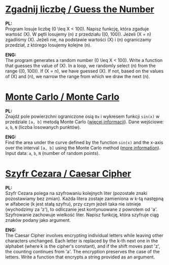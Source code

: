 # [Zgadnij liczbę / Guess the Number](./Zgadnij_liczbe.c)

**PL:**  
Program losuje liczbę \(0 \leq X < 100\). Napisz funkcję, która zgaduje wartość \(X\). W pętli losujemy \(n\) z przedziału \([0, 100)\). Jeżeli \(X = n\) zgadliśmy \(X\). Jeżeli nie, na podstawie wartości \(X\) i \(n\) ograniczamy przedział, z którego losujemy kolejne \(n\).

**ENG:**  
The program generates a random number \(0 \leq X < 100\). Write a function that guesses the value of \(X\). In a loop, we randomly select \(n\) from the range \([0, 100)\). If \(X = n\), we have guessed \(X\). If not, based on the values of \(X\) and \(n\), we narrow the range from which we draw the next \(n\).

# [Monte Carlo / Monte Carlo](./Monte_Carlo.c)

**PL:**  
Znajdź pole powierzchni ograniczone osią `0x` i wykresem funkcji `sin(x)` w przedziale `[a, b]` metodą Monte Carlo ([więcej informacji](https://pl.wikipedia.org/wiki/Metoda_Monte_Carlo)). Dane wejściowe: `a`, `b`, `N` (liczba losowanych punktów).

**ENG:**  
Find the area under the curve defined by the function `sin(x)` and the x-axis over the interval `[a, b]` using the Monte Carlo method ([more information](https://en.wikipedia.org/wiki/Monte_Carlo_method)). Input data: `a`, `b`, `N` (number of random points).

# [Szyfr Cezara / Caesar Cipher](./Szyfr_Cezara.c)

**PL:**  
Szyfr Cezara polega na szyfrowaniu kolejnych liter (pozostałe znaki pozostawiamy bez zmian). Każda litera zostaje zamieniona w k-tą następną w alfabecie (k jest stałą szyfru), przy czym jeżeli taka nie istnieje (wychodzimy za 'z'), to odliczanie jest kontynuowane z powrotem od 'a'. Szyfrowanie zachowuje wielkość liter. Napisz funkcję, która szyfruje ciąg znaków podany jako argument.

**ENG:**  
The Caesar Cipher involves encrypting individual letters while leaving other characters unchanged. Each letter is replaced by the k-th next one in the alphabet (where k is the cipher's constant), and if the shift moves past 'z', the counting continues from 'a'. The encryption preserves the case of the letters. Write a function that encrypts a string provided as an argument.